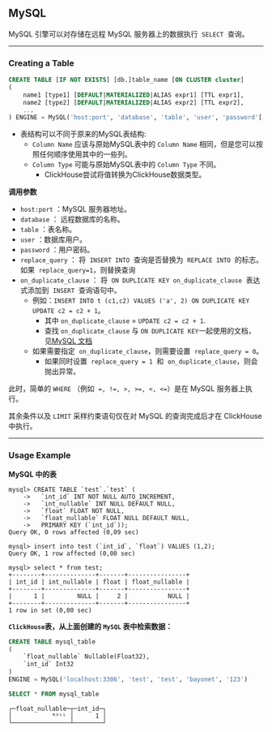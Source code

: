 ## MySQL

MySQL 引擎可以对存储在远程 MySQL 服务器上的数据执行  `SELECT`  查询。

---

### Creating a Table
```sql
CREATE TABLE [IF NOT EXISTS] [db.]table_name [ON CLUSTER cluster]
(
    name1 [type1] [DEFAULT|MATERIALIZED|ALIAS expr1] [TTL expr1],
    name2 [type2] [DEFAULT|MATERIALIZED|ALIAS expr2] [TTL expr2],
    ...
) ENGINE = MySQL('host:port', 'database', 'table', 'user', 'password'[, replace_query, 'on_duplicate_clause']);
```

- 表结构可以不同于原来的MySQL表结构:
  - `Column Name` 应该与原始MySQL表中的 `Column Name` 相同，但是您可以按照任何顺序使用其中的一些列。
  - `Column Type` 可能与原始MySQL表中的 `Column Type` 不同。
    - ClickHouse尝试将值转换为ClickHouse数据类型。

**调用参数**

- `host:port` ：MySQL 服务器地址。
- `database` ： 远程数据库的名称。
- `table` ：表名称。
- `user` ：数据库用户。
- `password` ：用户密码。
- `replace_query` ： 将  `INSERT INTO`  查询是否替换为  `REPLACE INTO`  的标志。如果  `replace_query=1`，则替换查询
- `on_duplicate_clause` ： 将  `ON DUPLICATE KEY on_duplicate_clause`  表达式添加到  `INSERT`  查询语句中。
  - 例如：`INSERT INTO t (c1,c2) VALUES ('a', 2) ON DUPLICATE KEY UPDATE c2 = c2 + 1`。
    - 其中 `on_duplicate_clause` = `UPDATE c2 = c2 + 1`.
    - 查找 `on_duplicate_clause` 与 `ON DUPLICATE KEY`一起使用的文档， 见[MySQL 文档](https://dev.mysql.com/doc/refman/8.0/en/insert-on-duplicate.html)
  - 如果需要指定  `on_duplicate_clause`，则需要设置  `replace_query = 0`。
    - 如果同时设置  `replace_query = 1`  和  `on_duplicate_clause`，则会抛出异常。

此时，简单的 `WHERE` （例如  `=, !=, >, >=, <, <=`）是在 MySQL 服务器上执行。

其余条件以及 `LIMIT` 采样约束语句仅在对 MySQL 的查询完成后才在 ClickHouse 中执行。

---

### Usage Example

**MySQL 中的表**
```mysql
mysql> CREATE TABLE `test`.`test` (
    ->   `int_id` INT NOT NULL AUTO_INCREMENT,
    ->   `int_nullable` INT NULL DEFAULT NULL,
    ->   `float` FLOAT NOT NULL,
    ->   `float_nullable` FLOAT NULL DEFAULT NULL,
    ->   PRIMARY KEY (`int_id`));
Query OK, 0 rows affected (0,09 sec)

mysql> insert into test (`int_id`, `float`) VALUES (1,2);
Query OK, 1 row affected (0,00 sec)

mysql> select * from test;
+--------+--------------+-------+----------------+
| int_id | int_nullable | float | float_nullable |
+--------+--------------+-------+----------------+
|      1 |         NULL |     2 |           NULL |
+--------+--------------+-------+----------------+
1 row in set (0,00 sec)
```


**`ClickHouse`表，从上面创建的 `MySQL` 表中检索数据：**

```sql
CREATE TABLE mysql_table
(
    `float_nullable` Nullable(Float32),
    `int_id` Int32
)
ENGINE = MySQL('localhost:3306', 'test', 'test', 'bayonet', '123')

SELECT * FROM mysql_table
```

```
┌─float_nullable─┬─int_id─┐
│           ᴺᵁᴸᴸ │      1 │
└────────────────┴────────┘
```